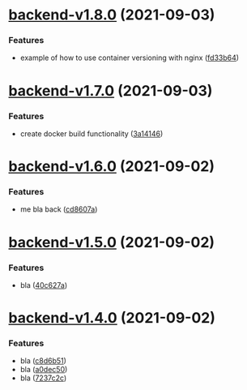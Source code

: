 # [backend-v1.8.0](https://github.com/eye2web/monorepo_test/compare/backend-v1.7.0...backend-v1.8.0) (2021-09-03)


### Features

* example of how to use container versioning with nginx ([fd33b64](https://github.com/eye2web/monorepo_test/commit/fd33b643fe24649e523a444c002c5d590bf27b2a))

# [backend-v1.7.0](https://github.com/eye2web/monorepo_test/compare/backend-v1.6.0...backend-v1.7.0) (2021-09-03)


### Features

* create docker build functionality ([3a14146](https://github.com/eye2web/monorepo_test/commit/3a14146f3074a9ee07d8e1485855d262390c9852))

# [backend-v1.6.0](https://github.com/eye2web/monorepo_test/compare/backend-v1.5.0...backend-v1.6.0) (2021-09-02)


### Features

* me bla back ([cd8607a](https://github.com/eye2web/monorepo_test/commit/cd8607ababa92caf1cd7bfe8e3165c01d2a2250b))

# [backend-v1.5.0](https://github.com/eye2web/monorepo_test/compare/backend-v1.4.0...backend-v1.5.0) (2021-09-02)


### Features

* bla ([40c627a](https://github.com/eye2web/monorepo_test/commit/40c627a85699dfbf8a364dcd30c6df9548108565))

# [backend-v1.4.0](https://github.com/eye2web/monorepo_test/compare/backend-v1.3.0...backend-v1.4.0) (2021-09-02)


### Features

* bla ([c8d6b51](https://github.com/eye2web/monorepo_test/commit/c8d6b51143c6b3877ace0af8cdfcc5656818c212))
* bla ([a0dec50](https://github.com/eye2web/monorepo_test/commit/a0dec50f5c6970bede1bce1aead3d3f31047edda))
* bla ([7237c2c](https://github.com/eye2web/monorepo_test/commit/7237c2c835282ec5a20377504ff23dae88c12c7d))
